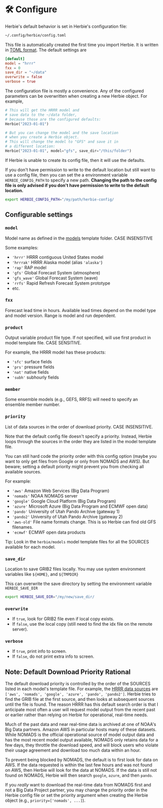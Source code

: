# 🛠 Configure

Herbie's default behavior is set in Herbie's configuration file:

```bash
~/.config/herbie/config.toml
```

This file is automatically created the first time you import Herbie. It is written in [TOML format](https://toml.io/en/). The default settings are

```toml
[default]
model = "hrrr"
fxx = 0
save_dir = "~/data"
overwrite = false
verbose = true
```

The configuration file is mostly a convenience. Any of the configured parameters can be overwritten when creating a new Herbie object. For example,

```python
# This will get the HRRR model and
# save data to the ~/data folder,
# because those are the configured defaults:
Herbie("2023-01-01")

# But you can change the model and the save location
# when you create a Herbie object.
# This will change the model to "GFS" and save it in
# a different location:
Herbie("2023-01-01", model="gfs", save_dir="/this/folder")
```

If Herbie is unable to create its config file, then it will use the defaults.

If you don't have permission to write to the default location but still want to use a config file, then you can set the a environment variable `HERBIE_CONFIG_PATH` to specify a new path. **Changing the path to the config file is only advised if you don't have permission to write to the default location.**

```bash
export HERBIE_CONFIG_PATH="/my/path/herbie-config/
```

## Configurable settings

### `model`

Model name as defined in the [models](https://github.com/blaylockbk/Herbie/tree/main/herbie/models) template folder. CASE INSENSITIVE

Some examples:

- `'hrrr'` HRRR contiguous United States model
- `'hrrrak'` HRRR Alaska model (alias `'alaska'`)
- `'rap'` RAP model
- `'gfs'` Global Forecast System (atmosphere)
- `'gfs_wave'` Global Forecast System (wave)
- `'rrfs'` Rapid Refresh Forecast System prototype
- etc.

### `fxx`

Forecast lead time in hours. Available lead times depend on
the model type and model version. Range is model and run
dependent.

### `product`

Output variable product file type. If not specified, will
use first product in model template file. CASE SENSITIVE.

For example, the HRRR model has these products:

- `'sfc'` surface fields
- `'prs'` pressure fields
- `'nat'` native fields
- `'subh'` subhourly fields

### `member`

Some ensemble models (e.g., GEFS, RRFS) will need to specify an ensemble member number.

### `priority`

List of data sources in the order of download priority. CASE INSENSITIVE.

Note that the default config file doesn't specify a priority. Instead, Herbie loops through the sources in the order they are listed in the model template file.

You can still hard code the priority order with this config option (maybe you want to only get files from Google or only from NOMADS and AWS). But beware; setting a default priority might prevent you from checking all available sources.

For example:

- `'aws'` Amazon Web Services (Big Data Program)
- `'nomads'` NOAA NOMADS server
- `'google'` Google Cloud Platform (Big Data Program)
- `'azure'` Microsoft Azure (Big Data Program and ECMWF open data)
- `'pando'` University of Utah Pando Archive (gateway 1)
- `'pando2'` University of Utah Pando Archive (gateway 2)
- `'aws-old'` File name formats change. This is so Herbie can find old GFS filenames.
- `'ecmwf'` ECMWF open data products

Tip: Look in the `herbie/models` model template files for all the SOURCES available for each model.

### `save_dir`

Location to save GRIB2 files locally. You may use system environment variables like `${HOME}`, and `${TMPDIR}`

This can overwrite the save directory by setting the environment variable `HERBIE_SAVE_DIR`

```bash
export HERBIE_SAVE_DIR="/my/new/save_dir/
```

### `overwrite`

- If `true`, look for GRIB2 file even if local copy exists.
- If `false`, use the local copy (still need to find the idx file on the remote server).

### `verbose`

- If `true`, print info to screen.
- If `false`, do not print extra info to screen.

## Note: Default Download Priority Rational

The default download priority is controlled by the order of the SOURCES listed in each model's template file. For example, the [HRRR data sources](https://github.com/blaylockbk/Herbie/blob/main/herbie/models/hrrr.py) are `['aws', 'nomads', 'google', 'azure', 'pando', 'pando2']`. Herbie tries to find the GRIB file at the first source, and then looks at subsequent sources until the file is found. The reason HRRR has this default search order is that I anticipate most often a user will request model output from the recent past or earlier rather than relying on Herbie for operational, real-time needs.

Much of the past data and near real-time data is archived at one of NOAA's Big Data partners. Amazon AWS in particular hosts many of these datasets. While NOMADS is the official operational source of model output data and has the most recent model output available, NOMADS only retains data for a few days, they throttle the download speed, and will block users who violate their usage agreement and download too much data within an hour.

To prevent being blocked by NOMADS, the default is to first look for data on AWS. If the data requested is within the last few hours and was not found on AWS, then Herbie will look for the data at NOMADS. If the data is still not found on NOMADS, Herbie will then search `google`, `azure`, and then `pando`.

If you _really_ want to download the real-time data from NOMADS first and not a Big Data Project partner, you may change the priority order in the Herbie config file or set the priority argument when creating the Herbie object (e.g., `priority=['nomads', ...]`).
